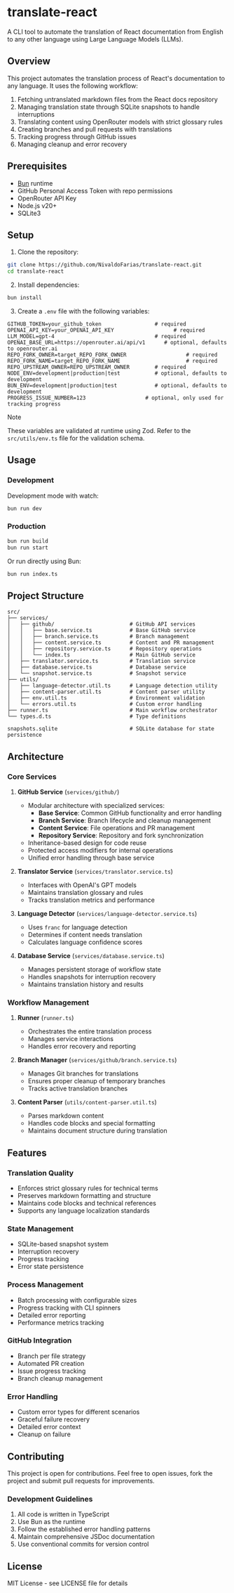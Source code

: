# translate-react

A CLI tool to automate the translation of React documentation from English to any other language using Large Language Models (LLMs).

## Overview

This project automates the translation process of React's documentation to any language. It uses the following workflow:

1. Fetching untranslated markdown files from the React docs repository
2. Managing translation state through SQLite snapshots to handle interruptions
3. Translating content using OpenRouter models with strict glossary rules
4. Creating branches and pull requests with translations
5. Tracking progress through GitHub issues
6. Managing cleanup and error recovery

## Prerequisites

- [Bun](https://bun.sh) runtime
- GitHub Personal Access Token with repo permissions
- OpenRouter API Key
- Node.js v20+
- SQLite3

## Setup

1. Clone the repository:

```bash
git clone https://github.com/NivaldoFarias/translate-react.git
cd translate-react
```

2. Install dependencies:

```bash
bun install
```

3. Create a `.env` file with the following variables:

```env
GITHUB_TOKEN=your_github_token                 # required
OPENAI_API_KEY=your_OPENAI_API_KEY                   # required
LLM_MODEL=gpt-4                                # required
OPENAI_BASE_URL=https://openrouter.ai/api/v1      # optional, defaults to openrouter.ai
REPO_FORK_OWNER=target_REPO_FORK_OWNER                   # required
REPO_FORK_NAME=target_REPO_FORK_NAME                     # required
REPO_UPSTREAM_OWNER=REPO_UPSTREAM_OWNER        # required
NODE_ENV=development|production|test           # optional, defaults to development
BUN_ENV=development|production|test            # optional, defaults to development
PROGRESS_ISSUE_NUMBER=123                   # optional, only used for tracking progress
```

> [!NOTE]
> These variables are validated at runtime using Zod. Refer to the `src/utils/env.ts` file for the validation schema.

## Usage

### Development

Development mode with watch:

```bash
bun run dev
```

### Production

```bash
bun run build
bun run start
```

Or run directly using Bun:

```bash
bun run index.ts
```

## Project Structure

```
src/
├── services/
│   ├── github/                        # GitHub API services
│   │   ├── base.service.ts            # Base GitHub service
│   │   ├── branch.service.ts          # Branch management
│   │   ├── content.service.ts         # Content and PR management
│   │   ├── repository.service.ts      # Repository operations
│   │   └── index.ts                   # Main GitHub service
│   ├── translator.service.ts          # Translation service
│   ├── database.service.ts            # Database service
│   └── snapshot.service.ts            # Snapshot service
├── utils/
│   ├── language-detector.util.ts      # Language detection utility
│   ├── content-parser.util.ts         # Content parser utility
│   ├── env.util.ts                    # Environment validation
│   └── errors.util.ts                 # Custom error handling
├── runner.ts                          # Main workflow orchestrator
└── types.d.ts                         # Type definitions

snapshots.sqlite                       # SQLite database for state persistence
```

## Architecture

### Core Services

1. **GitHub Service** (`services/github/`)

   - Modular architecture with specialized services:
     - **Base Service**: Common GitHub functionality and error handling
     - **Branch Service**: Branch lifecycle and cleanup management
     - **Content Service**: File operations and PR management
     - **Repository Service**: Repository and fork synchronization
   - Inheritance-based design for code reuse
   - Protected access modifiers for internal operations
   - Unified error handling through base service

2. **Translator Service** (`services/translator.service.ts`)

   - Interfaces with OpenAI's GPT models
   - Maintains translation glossary and rules
   - Tracks translation metrics and performance

3. **Language Detector** (`services/language-detector.service.ts`)

   - Uses `franc` for language detection
   - Determines if content needs translation
   - Calculates language confidence scores

4. **Database Service** (`services/database.service.ts`)
   - Manages persistent storage of workflow state
   - Handles snapshots for interruption recovery
   - Maintains translation history and results

### Workflow Management

1. **Runner** (`runner.ts`)

   - Orchestrates the entire translation process
   - Manages service interactions
   - Handles error recovery and reporting

2. **Branch Manager** (`services/github/branch.service.ts`)

   - Manages Git branches for translations
   - Ensures proper cleanup of temporary branches
   - Tracks active translation branches

3. **Content Parser** (`utils/content-parser.util.ts`)
   - Parses markdown content
   - Handles code blocks and special formatting
   - Maintains document structure during translation

## Features

### Translation Quality

- Enforces strict glossary rules for technical terms
- Preserves markdown formatting and structure
- Maintains code blocks and technical references
- Supports any language localization standards

### State Management

- SQLite-based snapshot system
- Interruption recovery
- Progress tracking
- Error state persistence

### Process Management

- Batch processing with configurable sizes
- Progress tracking with CLI spinners
- Detailed error reporting
- Performance metrics tracking

### GitHub Integration

- Branch per file strategy
- Automated PR creation
- Issue progress tracking
- Branch cleanup management

### Error Handling

- Custom error types for different scenarios
- Graceful failure recovery
- Detailed error context
- Cleanup on failure

## Contributing

This project is open for contributions. Feel free to open issues, fork the project and submit pull requests for improvements.

### Development Guidelines

1. All code is written in TypeScript
2. Use Bun as the runtime
3. Follow the established error handling patterns
4. Maintain comprehensive JSDoc documentation
5. Use conventional commits for version control

## License

MIT License - see LICENSE file for details
